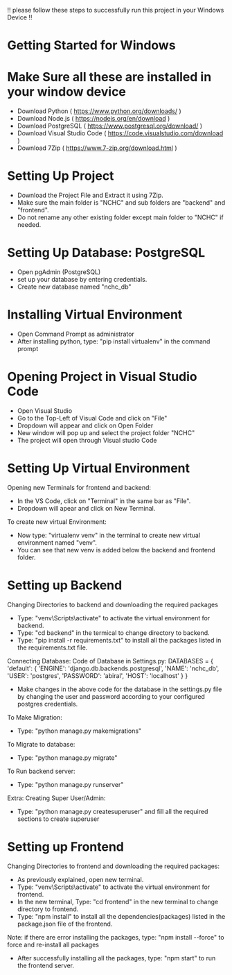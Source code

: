 !! please follow these steps to successfully run this project in your Windows Device !!

# Getting Started for Windows
# Make Sure all these are installed in your window device
- Download Python ( https://www.python.org/downloads/ )
- Download Node.js ( https://nodejs.org/en/download )
- Download PostgreSQL ( https://www.postgresql.org/download/ )
- Download Visual Studio Code ( https://code.visualstudio.com/download )
- Download 7Zip ( https://www.7-zip.org/download.html )

# Setting Up Project
- Download the Project File and Extract it using 7Zip.
- Make sure the main folder is "NCHC" and sub folders are "backend" and "frontend".
- Do not rename any other existing folder except main folder to "NCHC" if needed.

# Setting Up Database: PostgreSQL
- Open pgAdmin (PostgreSQL)
- set up your database by entering credentials.
- Create new database named "nchc_db"

# Installing Virtual Environment
- Open Command Prompt as administrator
- After installing python, type: "pip install virtualenv" in the command prompt

# Opening Project in Visual Studio Code
- Open Visual Studio
- Go to the Top-Left of Visual Code and click on "File"
- Dropdown will appear and click on Open Folder
- New window will pop up and select the project folder "NCHC"
- The project will open through Visual studio Code

# Setting Up Virtual Environment
Opening new Terminals for frontend and backend:
- In the VS Code, click on "Terminal" in the same bar as "File".
- Dropdown will apear and click on New Terminal.

To create new virtual Environment:
- Now type: "virtualenv venv" in the terminal to create new virtual environment named "venv".
- You can see that new venv is added below the backend and frontend folder.

# Setting up Backend
Changing Directories to backend and downloading the required packages
- Type: "venv\Scripts\activate" to activate the virtual environment for backend.
- Type: "cd backend" in the termical to change directory to backend.
- Type: "pip install -r requirements.txt" to install all the packages listed in the requirements.txt file.

Connecting Database:
Code of Database in Settings.py:
DATABASES = {
    'default': {
        'ENGINE': 'django.db.backends.postgresql',
        'NAME': 'nchc_db',
        'USER': 'postgres',
        'PASSWORD': 'abiral',
        'HOST': 'localhost'
    }
}
- Make changes in the above code for the database in the settings.py file by changing the user and password according to your configured postgres credentials.

To Make Migration:
- Type: "python manage.py makemigrations"

To Migrate to database:
- Type: "python manage.py migrate"

To Run backend server:
- Type: "python manage.py runserver"


Extra: Creating Super User/Admin:
- Type: "python manage.py createsuperuser" and fill all the required sections to create superuser


# Setting up Frontend
Changing Directories to frontend and downloading the required packages:
- As previously explained, open new terminal.
- Type: "venv\Scripts\activate" to activate the virtual environment for frontend.
- In the new terminal, Type: "cd frontend" in the new terminal to change directory to frontend.
- Type: "npm install" to install all the dependencies(packages) listed in the package.json file of the frontend.

Note: if there are error installing the packages, type: "npm install --force" to force and re-install all packages

- After successfully installing all the packages, type: "npm start" to run the frontend server.









